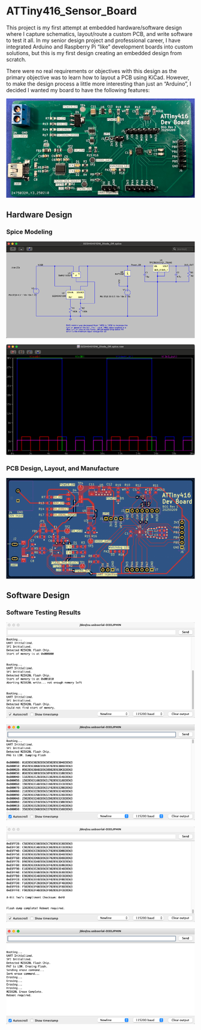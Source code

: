 # ATTiny416_Sensor_Board

This project is my first attempt at embedded hardware/software design where I capture schematics, layout/route a custom PCB, and write software to test it all. In my senior design project and professional career, I have integrated Arduino and Raspberry Pi “like” development boards into custom solutions, but this is my first design creating an embedded design from scratch.

There were no real requirements or objectives with this design as the primary objective was to learn how to layout a PCB using KiCad. However, to make the design process a little more interesting than just an “Arduino”, I decided I wanted my board to have the following features:

![Board Front](Pictures/Board_Front.png)

## Hardware Design

### Spice Modeling

![LTSpice Schematic](Pictures/Power_OR_SPICE_Schematic.png)

![LTSpice Results](Pictures/Power_OR_SPICE_Results.png)

### PCB Design, Layout, and Manufacture

![PCB Layout](Pictures/PCB_Layout.png)
 
## Software Design

### Software Testing Results

![Booting](Pictures/Booting.png)

![Start Flash Dump](Pictures/Start_Flash_Dump.png)

![End Flash Dump](Pictures/End_Flash_Dump.png)

![Erasing](Pictures/Erase_Flash.png)


